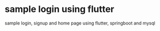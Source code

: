 # sample login using flutter 
 sample login, signup and home page using flutter, springboot and mysql
